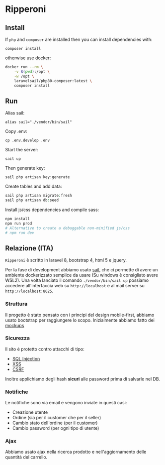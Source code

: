 # Ripperoni

## Install

If `php` and `composer` are installed then you can install dependencies with:

`composer install`

otherwise use docker:

```sh
docker run --rm \
    -v $(pwd):/opt \
    -w /opt \
    laravelsail/php80-composer:latest \
    composer install
```

## Run

Alias sail:

`alias sail="./vendor/bin/sail"`

Copy .env:

`cp .env.develop .env`

Start the server:

`sail up`

Then generate key:

`sail php artisan key:generate`

Create tables and add data:

```php
sail php artisan migrate:fresh
sail php artisan db:seed
```

Install js/css dependencies and compile sass:

```sh
npm install
npm run prod
# Alternative to create a debuggable non-minified js/css
# npm run dev
```

## Relazione (ITA)

`Ripperoni` è scritto in laravel 8, bootstrap 4, html 5 e jquery.

Per la fase di development abbiamo usato [sail](https://laravel.com/docs/8.x/sail), che ci
permette di avere un ambiente dockerizzato semplice da usare (Su windows è consigliato
avere WSL2). Una volta lanciato il comando `./vendor/bin/sail up` possiamo 
accedere all'interfaccia web su `http://localhost` e al mail server su `http://localhost:8025`.

### Struttura

Il progetto è stato pensato con i principi del design mobile-first, abbiamo usato bootstrap
per raggiungere lo scopo. Inizialmente abbiamo fatto dei [mockups](./mockups)

### Sicurezza

Il sito è protetto contro attacchi di tipo:

* [SQL Injection](https://portswigger.net/web-security/sql-injection)
* [XSS](https://portswigger.net/web-security/cross-site-scripting)
* [CSRF](https://portswigger.net/web-security/csrf)

Inoltre applichiamo degli hash **sicuri** alle password prima di salvarle nel DB.

### Notifiche

Le notifiche sono via email e vengono inviate in questi casi:

* Creazione utente
* Ordine (sia per il customer che per il seller)
* Cambio stato dell'ordine (per il customer)
* Cambio password (per ogni tipo di utente)

### Ajax

Abbiamo usato ajax nella ricerca prodotto e nell'aggiornamento delle quantità del carrello.
